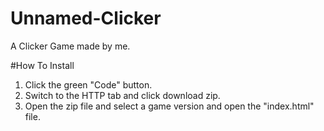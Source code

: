# Unnamed-Clicker

A Clicker Game made by me.

#How To Install
1. Click the green "Code" button.
2. Switch to the HTTP tab and click download zip.
3. Open the zip file and select a game version and open the "index.html" file.
